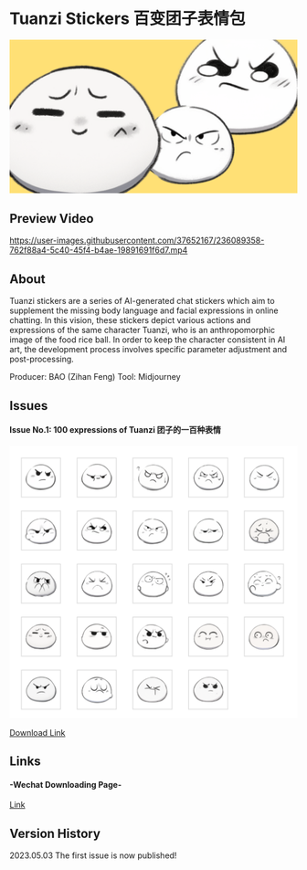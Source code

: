 # Tuanzi Stickers 百变团子表情包

![cover](cover.png)

## Preview Video


https://user-images.githubusercontent.com/37652167/236089358-762f88a4-5c40-45f4-b4ae-19891691f6d7.mp4



## About

Tuanzi stickers are a series of AI-generated chat stickers which aim to supplement the missing body language and facial expressions in online chatting. In this vision, these stickers depict various actions and expressions of the same character Tuanzi, who is an anthropomorphic image of the food rice ball. In order to keep the character consistent in AI art, the development process involves specific parameter adjustment and post-processing.

Producer: BAO (Zihan Feng)
Tool: Midjourney

## Issues

  #### Issue No.1: 100 expressions of Tuanzi 团子的一百种表情
  <img src="issue1.png" width="600" />
  
  [Download Link](https://github.com/baoatwork/Tuanzi-Stickers/raw/main/first-issue.zip)

## Links 

  #### -Wechat Downloading Page-
  [Link](https://sticker.weixin.qq.com/cgi-bin/mmemoticon-bin/emoticonview?oper=single&t=shop/detail&productid=aL2PCfwK/89qO7sF6/+I+UDhfwEjhec2ZNvdnLLJRd/Nr57n3KJ3w9f+wQeAWhK+sux02b+sjjgPxPL2l7hcvzNxpR5QLxW9eBwm6wnkI4SQ=)

## Version History
2023.05.03 The first issue is now published!
